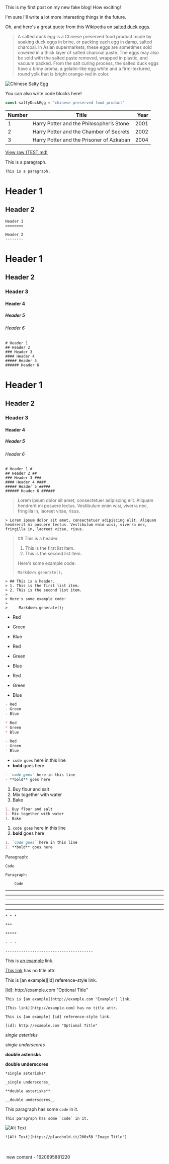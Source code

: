 This is my first post on my new fake blog! How exciting!

I'm sure I'll write a lot more interesting things in the future.

Oh, and here's a great quote from this Wikipedia on
[salted duck eggs](https://en.wikipedia.org/wiki/Salted_duck_egg).

> A salted duck egg is a Chinese preserved food product made by soaking duck
> eggs in brine, or packing each egg in damp, salted charcoal. In Asian
> supermarkets, these eggs are sometimes sold covered in a thick layer of salted
> charcoal paste. The eggs may also be sold with the salted paste removed,
> wrapped in plastic, and vacuum packed. From the salt curing process, the
> salted duck eggs have a briny aroma, a gelatin-like egg white and a
> firm-textured, round yolk that is bright orange-red in color.

![Chinese Salty Egg](./salty_egg.jpg)

You can also write code blocks here!

``` js
const saltyDuckEgg = "chinese preserved food product"
```

| Number | Title | Year |
| ------ | ----- | ---: |
| 1 | Harry Potter and the Philosopher’s Stone | 2001 |
| 2 | Harry Potter and the Chamber of Secrets | 2002 |
| 3 | Harry Potter and the Prisoner of Azkaban | 2004 |

[View raw (TEST.md)](https://raw.github.com/adamschwartz/github-markdown-kitchen-sink/master/README.md)

This is a paragraph.

```
This is a paragraph.
```

# Header 1

## Header 2

```
Header 1
========

Header 2
--------
```

# Header 1

## Header 2

### Header 3

#### Header 4

##### Header 5

###### Header 6

```
# Header 1
## Header 2
### Header 3
#### Header 4
##### Header 5
###### Header 6
```

# Header 1

## Header 2

### Header 3

#### Header 4

##### Header 5

###### Header 6

```
# Header 1 #
## Header 2 ##
### Header 3 ###
#### Header 4 ####
##### Header 5 #####
###### Header 6 ######
```

> Lorem ipsum dolor sit amet, consectetuer adipiscing elit. Aliquam hendrerit mi posuere lectus. Vestibulum enim wisi, viverra nec, fringilla in, laoreet vitae, risus.

```
> Lorem ipsum dolor sit amet, consectetuer adipiscing elit. Aliquam hendrerit mi posuere lectus. Vestibulum enim wisi, viverra nec, fringilla in, laoreet vitae, risus.
```

> \#\# This is a header\.
> 
> 
> 1. This is the first list item.
> 2. This is the second list item.
> 
> 
> Here's some example code:
> 
> 
> ```
> Markdown.generate();
> ```

```
> ## This is a header.
> 1. This is the first list item.
> 2. This is the second list item.
>
> Here's some example code:
>
>     Markdown.generate();
```

* Red
* Green
* Blue

* Red
* Green
* Blue

* Red
* Green
* Blue

``` markdown
- Red
- Green
- Blue

* Red
* Green
* Blue

- Red
- Green
- Blue
```

* `code goes` here in this line
* **bold** goes here

``` markdown
- `code goes` here in this line
- **bold** goes here
```

1. Buy flour and salt
2. Mix together with water
3. Bake

``` markdown
1. Buy flour and salt
1. Mix together with water
1. Bake
```

1. `code goes` here in this line
2. **bold** goes here

``` markdown
1. `code goes` here in this line
1. **bold** goes here
```

Paragraph:

```
Code
```

```
Paragraph:

    Code
```

- - -

- - -

- - -

- - -

- - -

```
* * *

***

*****

- - -

---------------------------------------
```

This is [an example](http://example.com "Example") link.

[This link](http://example.com) has no title attr.

This is \[an example\]\[id\] reference\-style link\.

\[id\]: http://example\.com "Optional Title"

```
This is [an example](http://example.com "Example") link.

[This link](http://example.com) has no title attr.

This is [an example] [id] reference-style link.

[id]: http://example.com "Optional Title"
```

*single asterisks*

*single underscores*

**double asterisks**

**double underscores**

```
*single asterisks*

_single underscores_

**double asterisks**

__double underscores__
```

This paragraph has some `code` in it.

```
This paragraph has some `code` in it.
```

![Alt Text](https://placehold.it/200x50)

```
![Alt Text](https://placehold.it/200x50 "Image Title")
```
<br>
<br>
 new content - 1620695881220